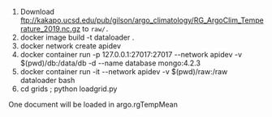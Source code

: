 1. Download ftp://kakapo.ucsd.edu/pub/gilson/argo_climatology/RG_ArgoClim_Temperature_2019.nc.gz to `raw/.`
2. docker image build -t dataloader .
3. docker network create apidev
4. docker container run -p 127.0.0.1:27017:27017 --network apidev -v $(pwd)/db:/data/db -d --name database mongo:4.2.3
5. docker container run -it --network apidev -v $(pwd)/raw:/raw dataloader bash
6. cd grids ; python loadgrid.py

One document will be loaded in argo.rgTempMean
